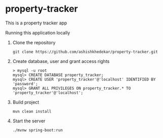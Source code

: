 # property-tracker

This is a property tracker app

Running this application locally

1. Clone the repository 
   ```
   git clone https://github.com/ashishkhedekar/property-tracker.git
   ```
2. Create database, user and grant access rights
   ```
   > mysql -u root
   mysql> CREATE DATABASE property_tracker;
   mysql> CREATE USER 'property_tracker'@'localhost' IDENTIFIED BY 'password';
   mysql> GRANT ALL PRIVILEGES ON property_tracker.* TO 'property_tracker'@'localhost';
   ```
3. Build project 
   ```
   mvn clean install
   ```
4. Start the server
   ```
   ./mvnw spring-boot:run 
   ```